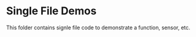 # Single File Demos #
This folder contains signle file code to demonstrate a function, sensor, etc.
